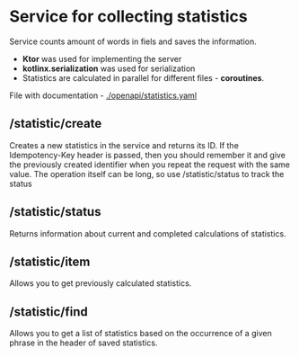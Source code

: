 # Service for collecting statistics

Service counts amount of words in fiels and saves the information.

* **Ktor** was used for implementing the server
* **kotlinx.serialization** was used for serialization
* Statistics are calculated in parallel for different files - **coroutines**.


File with documentation - [./openapi/statistics.yaml](./openapi/statistics.yaml) 

## /statistic/create 
Creates a new statistics in the service and returns its ID. If the Idempotency-Key header is passed, then you should remember it and give the previously created identifier when you repeat the request with the same value. The operation itself can be long, so use /statistic/status to track the status

## /statistic/status
Returns information about current and completed calculations of statistics.

## /statistic/item
Allows you to get previously calculated statistics.

## /statistic/find
Allows you to get a list of statistics based on the occurrence of a given phrase in the header of saved statistics.

